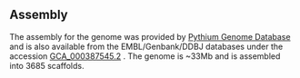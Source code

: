 Assembly
--------

The assembly for the genome was provided by [Pythium Genome
Database](http://pythium.plantbiology.msu.edu/) and is also available
from the EMBL/Genbank/DDBJ databases under the accession
[GCA_000387545.2](http://www.ebi.ac.uk/ena/data/view/GCA_000387545.2) .
The genome is ~33Mb and is assembled into 3685 scaffolds.
